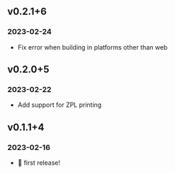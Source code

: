 ## v0.2.1+6

### 2023-02-24

- Fix error when building in platforms other than web

## v0.2.0+5

### 2023-02-22

- Add support for ZPL printing

## v0.1.1+4

### 2023-02-16

- 🎉 first release!
